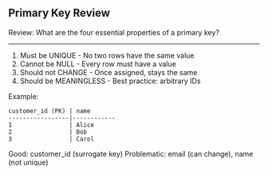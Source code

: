 ## Primary Key Review

Review: What are the four essential properties of a primary key?

---

1. Must be UNIQUE - No two rows have the same value
2. Cannot be NULL - Every row must have a value
3. Should not CHANGE - Once assigned, stays the same
4. Should be MEANINGLESS - Best practice: arbitrary IDs

Example:
```
customer_id (PK) | name
-----------------|------------
1                | Alice
2                | Bob
3                | Carol
```

Good: customer_id (surrogate key)
Problematic: email (can change), name (not unique)

